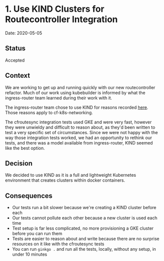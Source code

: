 # 1. Use KIND Clusters for Routecontroller Integration

Date: 2020-05-05

## Status

Accepted

## Context

We are working to get up and running quickly with our new routecontroller
refactor. Much of our work using kubebuilder is informed by what the
ingress-router team learned during their work with it.

The ingress-router team chose to use KIND for reasons recorded
[here](https://github.com/pivotal/ingress-router/blob/master/docs/adr/0014-kind-for-all-integration-tests.md).
Those reasons apply to cf-k8s-networking.

The cfroutesync integration tests used GKE and were very fast, however they were
unwieldy and difficult to reason about, as they'd been written to test a very
specific set of circumstances. Since we were not happy with the way those
integration tests worked, we had an opportunity to rethink our tests, and there
was a model available from ingress-router, KIND seemed like the best option.

## Decision

We decided to use KIND as it is a full and lightweight Kubernetes environment
that creates clusters within docker containers.

## Consequences

* Our tests run a bit slower because we're creating a KIND cluster before each
* Our tests cannot pollute each other because a new cluster is used each time
* Test setup is far less complicated, no more provisioning a GKE cluster before
  you can run them
* Tests are easier to reason about and write because there are no surprise
  resources on it like with the cfroutesync tests
* You can run `ginkgo .` and run all the tests, locally, without any setup, in
  under 10 minutes
